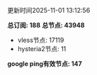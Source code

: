 更新时间2025-11-01 13:12:56

**总订阅: 188**
**总节点: 43948**
- vless节点: 17119
- hysteria2节点: 11

**google ping有效节点: 147**
